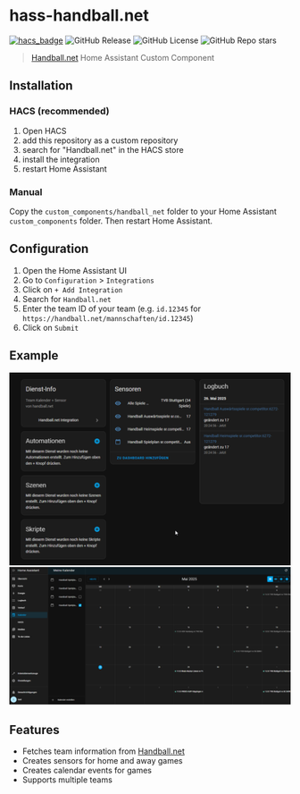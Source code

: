 # hass-handball.net

[![hacs_badge](https://img.shields.io/badge/HACS-Default-orange.svg?style=for-the-badge)](https://github.com/hacs/integration)
![GitHub Release](https://img.shields.io/github/v/release/miggi92/hass-handball.net?style=for-the-badge)
![GitHub License](https://img.shields.io/github/license/miggi92/hass-handball.net?style=for-the-badge)
![GitHub Repo stars](https://img.shields.io/github/stars/miggi92/hass-handball.net?style=for-the-badge)

> [Handball.net](https://handball.net) Home Assistant Custom Component

## Installation

### HACS (recommended)

1. Open HACS
2. add this repository as a custom repository
3. search for "Handball.net" in the HACS store
4. install the integration
5. restart Home Assistant

### Manual

Copy the `custom_components/handball_net` folder to your Home Assistant `custom_components` folder. Then restart Home Assistant.


## Configuration

1. Open the Home Assistant UI
2. Go to `Configuration` > `Integrations`
3. Click on `+ Add Integration`
4. Search for `Handball.net`
5. Enter the team ID of your team (e.g. `id.12345` for `https://handball.net/mannschaften/id.12345`)
6. Click on `Submit`

## Example

![Integration Example](assets/integration_example.png)
![Calendar Example](assets/calendar_example.png)

## Features

- Fetches team information from [Handball.net](https://handball.net)
- Creates sensors for home and away games
- Creates calendar events for games
- Supports multiple teams

